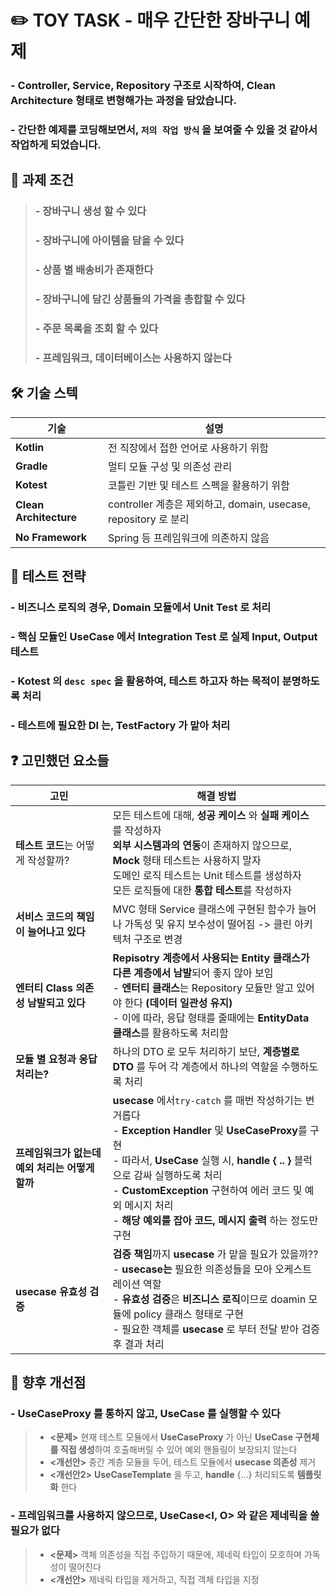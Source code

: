 # ✏️ TOY TASK - 매우 간단한 장바구니 예제
### - Controller, Service, Repository 구조로 시작하여, Clean Architecture 형태로 변형해가는 과정을 담았습니다.
### - 간단한 예제를 코딩해보면서, `저의 작업 방식` 을 보여줄 수 있을 것 같아서 작업하게 되었습니다.

## 🧱 과제 조건

> ### - 장바구니 생성 할 수 있다
> ### - 장바구니에 아이템을 담을 수 있다
> ### - 상품 별 배송비가 존재한다
> ### - 장바구니에 담긴 상품들의 가격을 총합할 수 있다
> ### - 주문 목록을 조회 할 수 있다
> ### - 프레임워크, 데이터베이스는 사용하지 않는다

## 🛠️ 기술 스텍

| 기술                           | 설명                                                    |
|------------------------------|-------------------------------------------------------|
| **Kotlin**                   | 전 직장에서 접한 언어로 사용하기 위함                                 |
| **Gradle**                   | 멀티 모듈 구성 및 의존성 관리                                     |
| **Kotest**                   | 코틀린 기반 및 테스트 스펙을 활용하기 위함                              |
| **Clean Architecture** | controller 계층은 제외하고, domain, usecase, repository 로 분리 |
| **No Framework**             | Spring 등 프레임워크에 의존하지 않음                               |

## 🧪 테스트 전략
### - 비즈니스 로직의 경우, Domain 모듈에서 Unit Test 로 처리
### - 핵심 모듈인 UseCase 에서 Integration Test 로 실제 Input, Output 테스트
### - Kotest 의 `desc spec` 을 활용하여, 테스트 하고자 하는 목적이 분명하도록 처리
### - 테스트에 필요한 DI 는, TestFactory 가 맡아 처리


## ❓ 고민했던 요소들

| 고민                     | 해결 방법                                                                                                                                                                 |
|------------------------|-----------------------------------------------------------------------------------------------------------------------------------------------------------------------|
| **테스트 코드**는 어떻게 작성할까?  | 모든 테스트에 대해, **성공 케이스** 와 **실패 케이스** 를 작성하자<br/> **외부 시스템과의 연동**이 존재하지 않으므로, **Mock** 형태 테스트는 사용하지 말자<br/> 도메인 로직 테스트는 Unit 테스트를 생성하자<br/> 모든 로직들에 대한 **통합 테스트**를 작성하자 |
| **서비스 코드의 책임이 늘어나고 있다** | MVC 형태 Service 클래스에 구현된 함수가 늘어나 가독성 및 유지 보수성이 떨어짐 -> 클린 아키텍처 구조로 변경                                                                                                   |                                                                                                                                                                      |
| **엔터티 Class 의존성 남발되고 있다** | **Repisotry 계층에서 사용되는 Entity 클래스가 다른 계층에서 남발**되어 좋지 않아 보임 </br> - **엔터티 클래스**는 Repository 모듈만 알고 있어야 한다 **(데이터 일관성 유지)**  </br> - 이에 따라, 응답 형태를 줄때에는 **EntityData 클래스**를 활용하도록 처리함
| **모듈 별 요청과 응답 처리는?**   | 하나의 DTO 로 모두 처리하기 보단, **계층별로 DTO** 를 두어 각 계층에서 하나의 역할을 수행하도록 처리
| **프레임워크가 없는데 예외 처리는 어떻게 할까** | **usecase** 에서`try-catch` 를 매번 작성하기는 번거롭다 </br> - **Exception Handler** 및 **UseCaseProxy**를 구현 </br> - 따라서, **UseCase** 실행 시, **handle { .. }** 블럭으로 감싸 실행하도록 처리 </br> - **CustomException** 구현하여 에러 코드 및 예외 메시지 처리 </br> - **해당 예외를 잡아 코드, 메시지 출력** 하는 정도만 구현
| **usecase 유효성 검증**     | **검증 책임**까지 **usecase** 가 맡을 필요가 있을까?? </br> -  **usecase는** 필요한 의존성들을 모아 오케스트레이션 역할 </br> - **유효성 검증**은 **비즈니스 로직**이므로 doamin 모듈에 policy 클래스 형태로 구현 </br> - 필요한 객체를 **usecase** 로 부터 전달 받아 검증 후 결과 처리

## 📌 향후 개선점

### - UseCaseProxy 를 통하지 않고, UseCase 를 실행할 수 있다
> - **<문제>** 현재 테스트 모듈에서 **UseCaseProxy** 가 아닌 **UseCase 구현체를 직접 생성**하여 호출해버릴 수 있어 예외 핸들링이 보장되지 않는다
> - **<개선안>** 중간 계층 모듈을 두어, 테스트 모듈에서 **usecase 의존성** 제거
> - **<개선안2>** **UseCaseTemplate** 을 두고, **handle** {...} 처리되도록 **템플릿화** 한다 

### - 프레임워크를 사용하지 않으므로, UseCase<I, O> 와 같은 제네릭을 쓸 필요가 없다
> - **<문제>** 객체 의존성을 직접 주입하기 때문에, 제네릭 타입이 모호하며 가독성이 떨어진다
> - **<개선안>** 제네릭 타입을 제거하고, 직접 객체 타입을 지정
